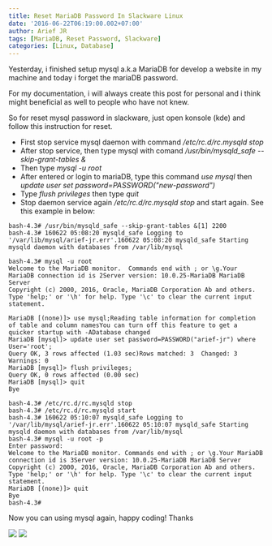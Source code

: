 ```yaml
---
title: Reset MariaDB Password In Slackware Linux
date: '2016-06-22T06:19:00.002+07:00'
author: Arief JR
tags: [MariaDB, Reset Password, Slackware]
categories: [Linux, Database]
---
```


Yesterday, i finished setup mysql a.k.a MariaDB for develop a website in my machine and today i forget the mariaDB password.  

For my documentation, i will always create this post for personal and i think might beneficial as well to people who have not knew.  

So for reset mysql password in slackware, just open konsole (kde) and follow this instruction for reset.

* First stop service mysql daemon with command _/etc/rc.d/rc.mysqld stop_
* After stop service, then type mysql with comand _/usr/bin/mysqld_safe --skip-grant-tables &_
* Then type _mysql -u root_
* After entered or login to mariaDB, type this command _use mysql_ then _update user set password=PASSWORD("new-password")_
* Type _flush privileges_ then type _quit_
* Stop daemon service again _/etc/rc.d/rc.mysqld stop_ and start again. See this example in below:

```
bash-4.3# /usr/bin/mysqld_safe --skip-grant-tables &[1] 2200
bash-4.3# 160622 05:08:20 mysqld_safe Logging to '/var/lib/mysql/arief-jr.err'.160622 05:08:20 mysqld_safe Starting mysqld daemon with databases from /var/lib/mysql

bash-4.3# mysql -u root
Welcome to the MariaDB monitor.  Commands end with ; or \g.Your MariaDB connection id is 2Server version: 10.0.25-MariaDB MariaDB Server
Copyright (c) 2000, 2016, Oracle, MariaDB Corporation Ab and others.
Type 'help;' or '\h' for help. Type '\c' to clear the current input statement.

MariaDB [(none)]> use mysql;Reading table information for completion of table and column namesYou can turn off this feature to get a quicker startup with -ADatabase changed
MariaDB [mysql]> update user set password=PASSWORD("arief-jr") where User='root';
Query OK, 3 rows affected (1.03 sec)Rows matched: 3  Changed: 3  Warnings: 0
MariaDB [mysql]> flush privileges;
Query OK, 0 rows affected (0.00 sec)
MariaDB [mysql]> quit
Bye

bash-4.3# /etc/rc.d/rc.mysqld stop
bash-4.3# /etc/rc.d/rc.mysqld start
bash-4.3# 160622 05:10:07 mysqld_safe Logging to '/var/lib/mysql/arief-jr.err'.160622 05:10:07 mysqld_safe Starting mysqld daemon with databases from /var/lib/mysql
bash-4.3# mysql -u root -p
Enter password: 
Welcome to the MariaDB monitor. Commands end with ; or \g.Your MariaDB connection id is 3Server version: 10.0.25-MariaDB MariaDB Server
Copyright (c) 2000, 2016, Oracle, MariaDB Corporation Ab and others.
Type 'help;' or '\h' for help. Type '\c' to clear the current input statement.
MariaDB [(none)]> quit
Bye
bash-4.3# 
```

Now you can using mysql again, happy coding! Thanks

![](https://2.bp.blogspot.com/-IdSWOpKqzOE/V2nLZPFJvPI/AAAAAAAADbw/QZx9M7PDroYhrWo7RhvOiwoP8YJ1D8GIQCLcB/s1600/Screenshot_20160622_061807.png)
![](https://2.bp.blogspot.com/-53wmMEwpI_U/V2nLZRcQ5RI/AAAAAAAADb0/C_G1mpDT4TQ6bk1ZFVbXTbRRSksK_YszACLcB/s1600/Screenshot_20160622_061717.png)